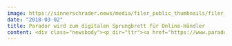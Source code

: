 ```yaml
---
image: https://sinnerschrader.news/media/filer_public_thumbnails/filer_public/a6/55/a65559da-cd00-4a00-a355-c422d0313739/parador_sinnerschrader_commerce_news.png__480x288_q85_crop_subsampling-2_upscale.png
date: "2018-03-02"
title: Parador wird zum digitalen Sprungbrett für Online-Händler
content: <div class="newsbody"><p dir="ltr"><a href="https://www.parador.de/" target="_blank">parador.de</a></p><p dir="ltr"><font style="vertical-align&#58; inherit;"><font style="vertical-align&#58; inherit;">The content &amp; commerce platform of the brand manufacturer for premium floors at parador.de received a new feature in February 2018, the online retailer service. </font><font style="vertical-align&#58; inherit;">With the help of SinnerSchrader Commerce, the online shops of trading partners were added to the Internet offering with a focus on content &amp; commerce. </font><font style="vertical-align&#58; inherit;">The aim is to link the analog and digital shopping world of end customers with one another. </font><font style="vertical-align&#58; inherit;">Consumers are guided faster and more precisely to the purchase. </font><font style="vertical-align&#58; inherit;">Parador becomes a digital springboard for online retailers.</font></font></p><p><strong><font style="vertical-align&#58; inherit;"><font style="vertical-align&#58; inherit;">Lubert Winnecken, CEO of Parador&#58;</font></font></strong></p><p dir="ltr"><em><font style="vertical-align&#58; inherit;"><font style="vertical-align&#58; inherit;">“Parador is living up to the promise of being an innovative partner for e-commerce retailers. </font><font style="vertical-align&#58; inherit;">There is currently no comparable offer anywhere. </font><font style="vertical-align&#58; inherit;">With this novelty, Parador occupies an industry-wide pioneering position and once again underlines its future orientation. ”</font></font></em></p><h2></h2><h2 dir="ltr"><font style="vertical-align&#58; inherit;"><font style="vertical-align&#58; inherit;">And this is how it works</font></font></h2><p><strong><font style="vertical-align&#58; inherit;"><font style="vertical-align&#58; inherit;">Click &amp; Buy&#58;</font></font></strong><font style="vertical-align&#58; inherit;"><font style="vertical-align&#58; inherit;"> Customers who find out about a product are forwarded directly to the partner's online shop, where the purchase is completed.</font></font></p><p><strong><font style="vertical-align&#58; inherit;"><font style="vertical-align&#58; inherit;">Click &amp; Collect&#58;</font></font></strong><font style="vertical-align&#58; inherit;"><font style="vertical-align&#58; inherit;"> Customers who find out about a product can reserve the goods and pick them up at the dealer of their choice.</font></font></p><p><font style="vertical-align&#58; inherit;"><font style="vertical-align&#58; inherit;">Since the choice of the right floor is a very long and consultation-intensive process, end customers can also arrange consultation appointments with chain stores in their area.</font></font></p><p><font style="vertical-align&#58; inherit;"><font style="vertical-align&#58; inherit;">You can find out more about Parador in our </font></font><a href="https://sinnerschradercommerce.com/de/referenzen/parador/">Parador</a><font style="vertical-align&#58; inherit;"><font style="vertical-align&#58; inherit;"> reference case </font><font style="vertical-align&#58; inherit;">.</font></font></p><div></div><p><a class="news-backlink" href="/de/"><svg class="svg-ico svg-ico--arrow-left"><use xlink&#58;href="#arrow-down"></use></svg>Zurück zur Presse Übersicht</a></p></div>
---
```

